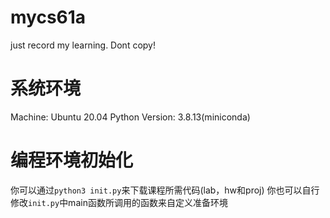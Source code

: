 # mycs61a
just record my learning. Dont copy!
# 系统环境
Machine: Ubuntu 20.04
Python Version: 3.8.13(miniconda)

# 编程环境初始化
你可以通过`python3 init.py`来下载课程所需代码(lab，hw和proj)
你也可以自行修改`init.py`中main函数所调用的函数来自定义准备环境